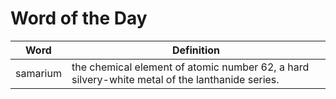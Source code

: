 # Word of the Day

|Word|Definition|
|---|---|
|samarium|the chemical element of atomic number 62, a hard silvery-white metal of the lanthanide series.|